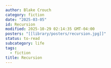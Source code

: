 ```yaml
---
author: Blake Crouch
category: fiction
date: "2025-03-05"
id: Recursion
modified: 2025-10-29 02:14:35 GMT-04:00
posters: "[[library/posters/recursion.jpg]]"
status: to-read
subcategory: life
tags:
  - fiction
title: Recursion
---
```

